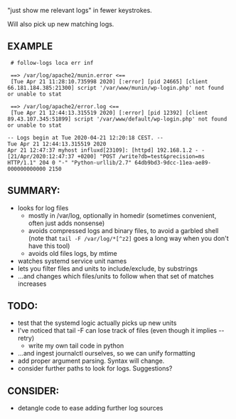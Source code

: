 "just show me relevant logs" in fewer keystrokes.

Will also pick up new matching logs.


## EXAMPLE
```
 # follow-logs loca err inf

 ==> /var/log/apache2/munin.error <==
 [Tue Apr 21 11:28:10.735998 2020] [:error] [pid 24665] [client 66.181.184.385:21300] script '/var/www/munin/wp-login.php' not found or unable to stat

 ==> /var/log/apache2/error.log <==
 [Tue Apr 21 12:44:13.315519 2020] [:error] [pid 12392] [client 89.43.107.345:51899] script '/var/www/default/wp-login.php' not found or unable to stat

-- Logs begin at Tue 2020-04-21 12:20:18 CEST. --
Tue Apr 21 12:44:13.315519 2020
Apr 21 12:47:37 myhost influxd[23109]: [httpd] 192.168.1.2 - - [21/Apr/2020:12:47:37 +0200] "POST /write?db=test&precision=ms HTTP/1.1" 204 0 "-" "Python-urllib/2.7" 64db9bd3-9dcc-11ea-ae89-000000000000 2150

```

## SUMMARY:
- looks for log files
  - mostly in /var/log,   optionally in homedir (sometimes convenient, often just adds nonsense)
  - avoids compressed logs and binary files, to avoid a garbled shell (note that `tail -F /var/log/*[^z2]` goes a long way when you don't have this tool)
  - avoids old files logs, by mtime
- watches systemd service unit names
- lets you filter files and units to include/exclude, by substrings
- ...and changes which files/units to follow when that set of matches increases

## TODO:
- test that the systemd logic actually picks up new units
- I've noticed that tail -F can lose track of files (even though it implies --retry)
  - write my own tail code in python
- ...and ingest journalctl ourselves, so we can unify formatting
- add proper argument parsing. Syntax will change.
- consider further paths to look for logs. Suggestions?

## CONSIDER:
- detangle code to ease adding further log sources


